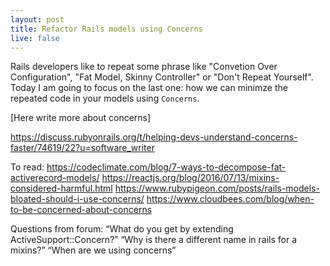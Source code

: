 ```yaml
---
layout: post
title: Refactor Rails models using Concerns
live: false
---
```


Rails developers like to repeat some phrase like "Convetion Over Configuration", "Fat Model, Skinny Controller" or "Don't Repeat Yourself". Today I am going to focus on the last one: how we can minimze the repeated code in your models using `Concerns`.

[Here write more about concerns]


https://discuss.rubyonrails.org/t/helping-devs-understand-concerns-faster/74619/22?u=software_writer

To read:
https://codeclimate.com/blog/7-ways-to-decompose-fat-activerecord-models/
https://reactjs.org/blog/2016/07/13/mixins-considered-harmful.html
https://www.rubypigeon.com/posts/rails-models-bloated-should-i-use-concerns/
https://www.cloudbees.com/blog/when-to-be-concerned-about-concerns


Questions from forum:
“What do you get by extending ActiveSupport::Concern?”
“Why is there a different name in rails for a mixins?”
“When are we using concerns”
